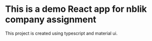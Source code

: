 # This is a demo React app for nblik company assignment

This project is created using typescript and material ui.
